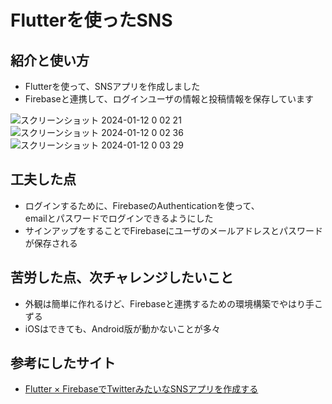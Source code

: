 # Flutterを使ったSNS

## 紹介と使い方
- Flutterを使って、SNSアプリを作成しました
- Firebaseと連携して、ログインユーザの情報と投稿情報を保存しています

![スクリーンショット 2024-01-12 0 02 21](https://github.com/GoKudo0921/kadai10_class_20240106/assets/148073393/1b609b9f-3270-4175-992f-a94b6ed535ce)
![スクリーンショット 2024-01-12 0 02 36](https://github.com/GoKudo0921/kadai10_class_20240106/assets/148073393/45f4b860-0472-4c4b-9431-a7b65953e3ad)
![スクリーンショット 2024-01-12 0 03 29](https://github.com/GoKudo0921/kadai10_class_20240106/assets/148073393/67c72f0a-07b6-4324-8d6b-ef2f59181ae5)



## 工夫した点
- ログインするために、FirebaseのAuthenticationを使って、<br>emailとパスワードでログインできるようにした
- サインアップをすることでFirebaseにユーザのメールアドレスとパスワードが保存される

## 苦労した点、次チャレンジしたいこと
- 外観は簡単に作れるけど、Firebaseと連携するための環境構築でやはり手こずる
- iOSはできても、Android版が動かないことが多々

## 参考にしたサイト
- [Flutter × FirebaseでTwitterみたいなSNSアプリを作成する](https://www.udemy.com/course/flutter-firebase-sns/)
